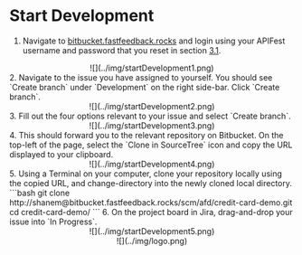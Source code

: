 # Start Development

1. Navigate to [bitbucket.fastfeedback.rocks](http://bitbucket.fastfeedback.rocks/) and login using your APIFest username and password that you reset in section [3.1](https://docs.fastfeedback.rocks/#/3/3.1-login).
<center>
  ![](../img/startDevelopment1.png)
</center>
2. Navigate to the issue you have assigned to yourself. You should see `Create branch` under `Development` on the right side-bar. Click `Create branch`.
<center>
  ![](../img/startDevelopment2.png)
</center>
3. Fill out the four options relevant to your issue and select `Create branch`.
<center>
  ![](../img/startDevelopment3.png)
</center>
4. This should forward you to the relevant repository on Bitbucket. On the top-left of the page, select the `Clone in SourceTree` icon and copy the URL displayed to your clipboard.
<center>
  ![](../img/startDevelopment4.png)
</center>
5. Using a Terminal on your computer, clone your repository locally using the copied URL, and change-directory into the newly cloned local directory.
```bash
git clone http://shanem@bitbucket.fastfeedback.rocks/scm/afd/credit-card-demo.git
cd credit-card-demo/
```
6. On the project board in Jira, drag-and-drop your issue into `In Progress`.
<center>
  ![](../img/startDevelopment5.png)
</center>

<center id="footer">
  ![](../img/logo.png)
</center>
